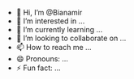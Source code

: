 - 👋 Hi, I’m @Bianamir
- 👀 I’m interested in ...
- 🌱 I’m currently learning ...
- 💞️ I’m looking to collaborate on ...
- 📫 How to reach me ...
- 😄 Pronouns: ...
- ⚡ Fun fact: ...

<!---
Bianamir/Bianamir is a ✨ special ✨ repository because its `README.md` (this file) appears on your GitHub profile.
You can click the Preview link to take a look at your changes.
--->
